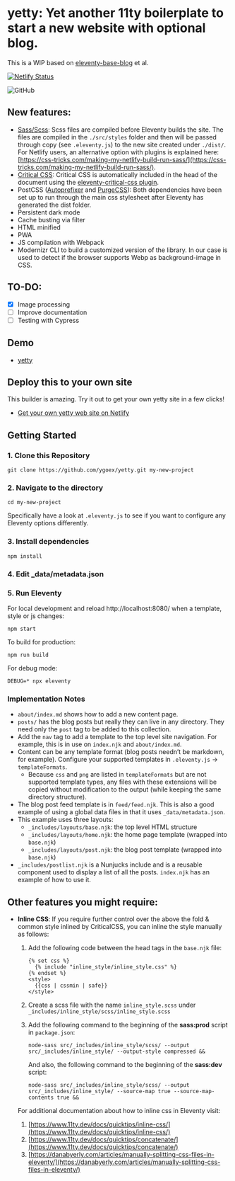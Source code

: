 # yetty: Yet another 11ty boilerplate to start a new website with optional blog.

This is a WIP based on [eleventy-base-blog](https://github.com/11ty/eleventy-base-blog) et al.

[![Netlify Status](https://api.netlify.com/api/v1/badges/faab84cf-52cb-4150-b142-f0c4e0e5312f/deploy-status)](https://app.netlify.com/sites/yetty/deploys)

![GitHub](https://img.shields.io/github/license/ygoex/yetty?style=for-the-badge)

## New features:
- [Sass/Scss](https://github.com/sass/node-sass): Scss files are compiled before Eleventy builds the site. The files are compiled in the `./src/styles` folder and then will be passed through copy (see `.eleventy.js`) to the new site created under `./dist/`. For Netlify users, an alternative option with plugins is explained here: [https://css-tricks.com/making-my-netlify-build-run-sass/](https://css-tricks.com/making-my-netlify-build-run-sass/).
- [Critical CSS](https://github.com/gregives/eleventy-critical-css): Critical CSS is automatically included in the head of the document using the [eleventy-critical-css plugin](https://www.npmjs.com/package/eleventy-critical-css).
- PostCSS ([Autoprefixer](https://github.com/postcss/autoprefixer) and [PurgeCSS](https://github.com/FullHuman/purgecss)): Both dependencies have been set up to run through the main css stylesheet after Eleventy has generated the dist folder.
- Persistent dark mode
- Cache busting via filter
- HTML minified
- PWA
- JS compilation with Webpack
- Modernizr CLI to build a customized version of the library. In our case is used to detect if the browser supports Webp as background-image in CSS.

## TO-DO:
- [x] Image processing
- [ ] Improve documentation
- [ ] Testing with Cypress

## Demo

* [yetty](https://yetty.netlify.app/)

## Deploy this to your own site

This builder is amazing. Try it out to get your own yetty site in a few clicks!

* [Get your own yetty web site on Netlify](https://app.netlify.com/start/deploy?repository=https://github.com/ygoex/yetty)

## Getting Started

### 1. Clone this Repository

```
git clone https://github.com/ygoex/yetty.git my-new-project
```


### 2. Navigate to the directory

```
cd my-new-project
```

Specifically have a look at `.eleventy.js` to see if you want to configure any Eleventy options differently.

### 3. Install dependencies

```
npm install
```

### 4. Edit _data/metadata.json

### 5. Run Eleventy

For local development and reload http://localhost:8080/ when a template, style or js changes:
```
npm start
```

To build for production:
```
npm run build
```

For debug mode:
```
DEBUG=* npx eleventy
```

### Implementation Notes

* `about/index.md` shows how to add a new content page.
* `posts/` has the blog posts but really they can live in any directory. They need only the `post` tag to be added to this collection.
* Add the `nav` tag to add a template to the top level site navigation. For example, this is in use on `index.njk` and `about/index.md`.
* Content can be any template format (blog posts needn’t be markdown, for example). Configure your supported templates in `.eleventy.js` -> `templateFormats`.
	* Because `css` and `png` are listed in `templateFormats` but are not supported template types, any files with these extensions will be copied without modification to the output (while keeping the same directory structure).
* The blog post feed template is in `feed/feed.njk`. This is also a good example of using a global data files in that it uses `_data/metadata.json`.
* This example uses three layouts:
  * `_includes/layouts/base.njk`: the top level HTML structure
  * `_includes/layouts/home.njk`: the home page template (wrapped into `base.njk`)
  * `_includes/layouts/post.njk`: the blog post template (wrapped into `base.njk`)
* `_includes/postlist.njk` is a Nunjucks include and is a reusable component used to display a list of all the posts. `index.njk` has an example of how to use it.

## Other features you might require:

- **Inline CSS**: If you require further control over the above the fold & common style inlined by CriticalCSS, you can inline the style manually as follows:

    1. Add the following code between the head tags in the `base.njk` file:

        ```
        {% set css %}
          {% include "inline_style/inline_style.css" %}
        {% endset %}
        <style>
          {{css | cssmin | safe}}
        </style>
        ```
    2. Create a scss file with the name `inline_style.scss` under `_includes/inline_style/scss/inline_style.scss`

    3. Add the following command to the beginning of the **sass:prod** script in `package.json`:

        ```
        node-sass src/_includes/inline_style/scss/ --output src/_includes/inline_style/ --output-style compressed &&
        ```

        And also, the following command to the beginning of the **sass:dev** script:

        ```
        node-sass src/_includes/inline_style/scss/ --output src/_includes/inline_style/ --source-map true --source-map-contents true &&
        ```

  For additional documentation about how to inline css in Eleventy visit:

    1. [https://www.11ty.dev/docs/quicktips/inline-css/](https://www.11ty.dev/docs/quicktips/inline-css/)
    2. [https://www.11ty.dev/docs/quicktips/concatenate/](https://www.11ty.dev/docs/quicktips/concatenate/)
    3. [https://danabyerly.com/articles/manually-splitting-css-files-in-eleventy/](https://danabyerly.com/articles/manually-splitting-css-files-in-eleventy/)
